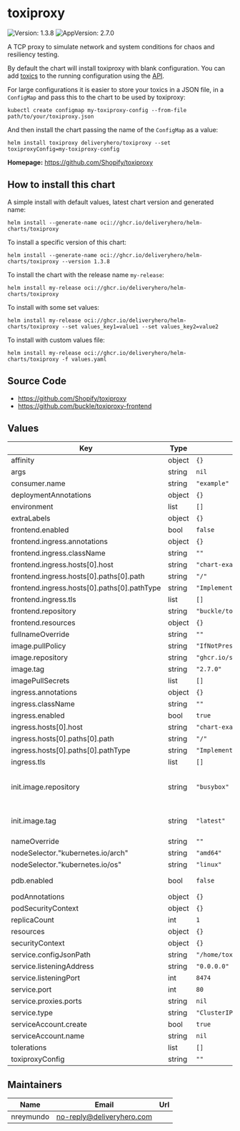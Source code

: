 # toxiproxy

![Version: 1.3.8](https://img.shields.io/badge/Version-1.3.8-informational?style=flat-square) ![AppVersion: 2.7.0](https://img.shields.io/badge/AppVersion-2.7.0-informational?style=flat-square)

A TCP proxy to simulate network and system conditions for chaos and resiliency testing.

By default the chart will install toxiproxy with blank configuration. You can add [toxics](https://github.com/Shopify/toxiproxy#toxics) to the running configuration using the [API](https://github.com/Shopify/toxiproxy#http-api).

For large configurations it is easier to store your toxics in a JSON file, in a `ConfigMap` and pass this to the chart to be used by toxiproxy:

```console
kubectl create configmap my-toxiproxy-config --from-file path/to/your/toxiproxy.json
```

And then install the chart passing the name of the `ConfigMap` as a value:

```console
helm install toxiproxy deliveryhero/toxiproxy --set toxiproxyConfig=my-toxiproxy-config
```

**Homepage:** <https://github.com/Shopify/toxiproxy>

## How to install this chart

A simple install with default values, latest chart version and generated name:

```console
helm install --generate-name oci://ghcr.io/deliveryhero/helm-charts/toxiproxy
```

To install a specific version of this chart:

```console
helm install --generate-name oci://ghcr.io/deliveryhero/helm-charts/toxiproxy --version 1.3.8
```

To install the chart with the release name `my-release`:

```console
helm install my-release oci://ghcr.io/deliveryhero/helm-charts/toxiproxy
```

To install with some set values:

```console
helm install my-release oci://ghcr.io/deliveryhero/helm-charts/toxiproxy --set values_key1=value1 --set values_key2=value2
```

To install with custom values file:

```console
helm install my-release oci://ghcr.io/deliveryhero/helm-charts/toxiproxy -f values.yaml
```

## Source Code

* <https://github.com/Shopify/toxiproxy>
* <https://github.com/buckle/toxiproxy-frontend>

## Values

| Key | Type | Default | Description |
|-----|------|---------|-------------|
| affinity | object | `{}` |  |
| args | string | `nil` |  |
| consumer.name | string | `"example"` |  |
| deploymentAnnotations | object | `{}` |  |
| environment | list | `[]` |  |
| extraLabels | object | `{}` |  |
| frontend.enabled | bool | `false` |  |
| frontend.ingress.annotations | object | `{}` |  |
| frontend.ingress.className | string | `""` |  |
| frontend.ingress.hosts[0].host | string | `"chart-example-ui.local"` |  |
| frontend.ingress.hosts[0].paths[0].path | string | `"/"` |  |
| frontend.ingress.hosts[0].paths[0].pathType | string | `"ImplementationSpecific"` |  |
| frontend.ingress.tls | list | `[]` |  |
| frontend.repository | string | `"buckle/toxiproxy-frontend"` |  |
| frontend.resources | object | `{}` |  |
| fullnameOverride | string | `""` |  |
| image.pullPolicy | string | `"IfNotPresent"` |  |
| image.repository | string | `"ghcr.io/shopify/toxiproxy"` |  |
| image.tag | string | `"2.7.0"` |  |
| imagePullSecrets | list | `[]` |  |
| ingress.annotations | object | `{}` |  |
| ingress.className | string | `""` |  |
| ingress.enabled | bool | `true` |  |
| ingress.hosts[0].host | string | `"chart-example.local"` |  |
| ingress.hosts[0].paths[0].path | string | `"/"` |  |
| ingress.hosts[0].paths[0].pathType | string | `"ImplementationSpecific"` |  |
| ingress.tls | list | `[]` |  |
| init.image.repository | string | `"busybox"` | the docker repository and image to be used for the init container. |
| init.image.tag | string | `"latest"` | the docker image tag for the init container image |
| nameOverride | string | `""` |  |
| nodeSelector."kubernetes.io/arch" | string | `"amd64"` |  |
| nodeSelector."kubernetes.io/os" | string | `"linux"` |  |
| pdb.enabled | bool | `false` | Whether to create a PodDisruptionBudget |
| podAnnotations | object | `{}` |  |
| podSecurityContext | object | `{}` |  |
| replicaCount | int | `1` |  |
| resources | object | `{}` |  |
| securityContext | object | `{}` |  |
| service.configJsonPath | string | `"/home/toxiproxy/proxies/config.json"` |  |
| service.listeningAddress | string | `"0.0.0.0"` |  |
| service.listeningPort | int | `8474` |  |
| service.port | int | `80` |  |
| service.proxies.ports | string | `nil` |  |
| service.type | string | `"ClusterIP"` |  |
| serviceAccount.create | bool | `true` |  |
| serviceAccount.name | string | `nil` |  |
| tolerations | list | `[]` |  |
| toxiproxyConfig | string | `""` |  |

## Maintainers

| Name | Email | Url |
| ---- | ------ | --- |
| nreymundo | <no-reply@deliveryhero.com> |  |
